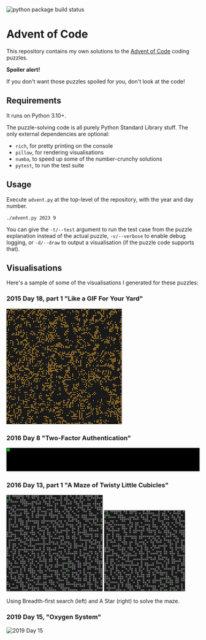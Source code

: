 ![python package build status](https://github.com/direvus/adventofcode/actions/workflows/python-package.yml/badge.svg)

# Advent of Code

This repository contains my own solutions to the [Advent of
Code](https://adventofcode.com/) coding puzzles.

**Spoiler alert!**

If you don't want those puzzles spoiled for you, don't look at the code!

## Requirements

It runs on Python 3.10+.

The puzzle-solving code is all purely Python Standard Library stuff. The only
external dependencies are optional:

- `rich`, for pretty printing on the console
- `pillow`, for rendering visualisations
- `numba`, to speed up some of the number-crunchy solutions
- `pytest`, to run the test suite

## Usage

Execute `advent.py` at the top-level of the repository, with the year and day
number.

```
./advent.py 2023 9
```

You can give the `-t/--test` argument to run the test case from the puzzle
explanation instead of the actual puzzle, `-v/--verbose` to enable debug
logging, or `-d/--draw` to output a visualisation (if the puzzle code supports
that).

## Visualisations

Here's a sample of some of the visualisations I generated for these puzzles:

### 2015 Day 18, part 1 "Like a GIF For Your Yard"

![2015 Day 18 Part 1](vis/y2015d18p1.gif)

### 2016 Day 8 "Two-Factor Authentication"

![2016 Day 8](vis/y2016d08.gif)

### 2016 Day 13, part 1 "A Maze of Twisty Little Cubicles"

![2016 Day 13 Part 1 (BFS)](vis/y2016d13p1_bfs.gif) ![2016 Day 13 Part 1 (AStar)](vis/y2016d13p1_astar.gif)

Using Breadth-first search (left) and A Star (right) to solve the maze.

### 2019 Day 15, "Oxygen System"

![2019 Day 15](vis/y2019d15.gif)
